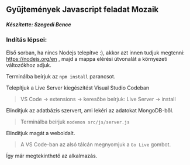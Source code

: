 ## Gyűjtemények Javascript feladat Mozaik

##### Készítette: Szegedi Bence

### Indítás lépsei:

Első sorban, ha nincs Nodejs telepítve :), akkor azt innen tudjuk megtenni: https://nodejs.org/en , majd a mappa elérési útvonalát a környezeti változókhoz adjuk.

Terminálba beírjuk az `npm install` parancsot.

Telepítjuk a Live Server kiegészítést Visual Studio Codeban

> VS Code -> extensions -> keresőbe beírjuk: Live Server -> install

Elindítjuk az adatbázis szervert, ami lekéri az adatokat MongoDB-ből.

> Terminálba beírjuk `nodemon src/js/server.js`

Elindítjuk magát a weboldalt.

> A VS Code-ban az alsó tálcán megnyomjuk a `Go Live` gombot.

Így már megtekinthető az alkalmazás.
